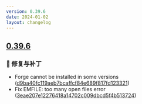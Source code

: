 ```yaml
---
version: 0.39.6
date: 2024-01-02
layout: changelog
---
```

## [0.39.6](#0.39.6)
### 🐛 修复与补丁

- Forge cannot be installed in some versions ([d9ba40fc119aeb7bcaffcf84e689f817fd123321](https://github.com/Voxelum/x-minecraft-launcher/commit/d9ba40fc119aeb7bcaffcf84e689f817fd123321))
- Fix EMFILE: too many open files error ([3eae207e12276418a14702c009dbcd5f4b513724](https://github.com/Voxelum/x-minecraft-launcher/commit/3eae207e12276418a14702c009dbcd5f4b513724))
